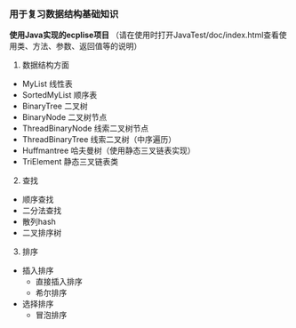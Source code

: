 ### 用于复习数据结构基础知识
**使用Java实现的ecplise项目**
（请在使用时打开JavaTest/doc/index.html查看使用类、方法、参数、返回值等的说明）
1. 数据结构方面
* MyList 线性表
* SortedMyList 顺序表
* BinaryTree 二叉树
* BinaryNode 二叉树节点
* ThreadBinaryNode 线索二叉树节点
* ThreadBinaryTree 线索二叉树（中序遍历）
* Huffmantree 哈夫曼树（使用静态三叉链表实现）
* TriElement 静态三叉链表类
2. 查找
* 顺序查找
* 二分法查找
* 散列hash
* 二叉排序树
3. 排序
* 插入排序
  * 直接插入排序
  * 希尔排序
* 选择排序
  * 冒泡排序
